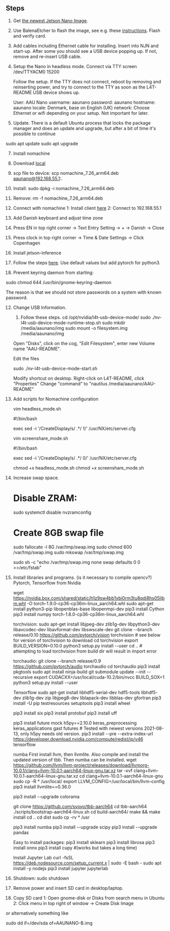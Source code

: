 
## Steps

1. Get [the newest Jetson Nano Image](https://developer.nvidia.com/embedded/downloads).

2. Use BalenaEtcher to flash the image, see e.g. these [instructions](https://developer.nvidia.com/embedded/learn/get-started-jetson-nano-devkit#write). Flash and verify card.

3. Add cables including Ethernet cable for installing. Insert into NJN and start-up. After some you should see a USB device popping up. If not, remove and re-insert USB cable.

4. Setup the Nano in headless mode. Connect via TTY
    screen /dev/TTYACM0 15200

    Follow the setup. If the TTY does not connect, reboot by removing and reinserting power, and try to connect to the TTY as soon as the L4T-README USB device shows up.
    
    User: AAU Nano
    username: aaunano
    password: aaunano
    hostname: aaunano
    locale: Denmark, base on English (UK)
    network: Choose Ethernet or wifi depending on your setup. Not important for later.
    
5. Update. There is a default Ubuntu process that locks the package manager and does an update and upgrade, but after a bit of time it's possible to continue

sudo apt update
sudo apt upgrade

7. Install nomachine
  1. Download [local](https://www.nomachine.com/download/download&id=111&s=ARM)
  2. scp file to device: scp nomachine_7.26_arm64.deb aaunano@192.168.55.1:.
  3. Install: sudo dpkg -i nomachine_7.26_arm64.deb
  4. Remove: rm -f nomachine_7.26_arm64.deb

8. Connect with nomachine
  1: Install client [here](https://www.nomachine.com/download/linux&id=1)
  2: Connect to 192.168.55.1

9. Add Danish keyboard and adjust time zone
  1. Press EN in top right corner -> Text Entry Setting -> + -> Danish -> Close
  2. Press clock in top right corner -> Time & Date Settings -> Click Copenhagen
  
10. Install jetson-inference
  1. Follow the steps [here](https://github.com/dusty-nv/jetson-inference/blob/master/docs/building-repo-2.md). Use default values but add pytorch for python3.

11. Prevent keyring daemon from starting:

   sudo chmod 644 /usr/bin/gnome-keyring-daemon

   The reason is that we should not store passwords on a system with known password.
   
12. Change USB Information.
    1. Follow these steps.
    cd /opt/nvidia/l4t-usb-device-mode/
    sudo ./nv-l4t-usb-device-mode-runtime-stop.sh
    sudo mkdir /media/aaunano/img
    sudo mount -o filesystem.img /media/aaunano/img
    
    Open "Disks", click on the cog, "Edit Filesystem", enter new Volume name "AAU-README".
    
    Edit the files
    
    sudo ./nv-l4t-usb-device-mode-start.sh
    
    Modify shortcut on desktop.
    Right-click on L4T-README, click "Properties"
    Change "command" to "nautilus /media/aaunano/AAU-README"

13. Add scripts for Nomachine configuration

    vim headless_mode.sh

    #!/bin/bash

    exec sed -i '/CreateDisplay/s/ .*/ 1/' /usr/NX/etc/server.cfg
    
    vim screenshare_mode.sh
    
    #!/bin/bash

    exec sed -i '/CreateDisplay/s/ .*/ 0/' /usr/NX/etc/server.cfg
    
    chmod +x headless_mode.sh
    chmod +x screenshare_mode.sh

14. Increase swap space.
    # Disable ZRAM:
    sudo systemctl disable nvzramconfig
    # Create 8GB swap file
    sudo fallocate -l 8G /var/tmp/swap.img
    sudo chmod 600 /var/tmp/swap.img
    sudo mkswap /var/tmp/swap.img
    
    sudo sh -c "echo /var/tmp/swap.img none swap defaults 0 0 >>/etc/fstab"

15. Install libraries and programs.
    (is it necessary to compile opencv?)
    Pytorch, Tensorflow from Nvidia

    wget https://nvidia.box.com/shared/static/h1z9sw4bb1ybi0rm3tu8qdj8hs05ljbm.whl -O torch-1.9.0-cp36-cp36m-linux_aarch64.whl
    sudo apt-get install python3-pip libopenblas-base libopenmpi-dev 
    pip3 install Cython
    pip3 install numpy torch-1.8.0-cp36-cp36m-linux_aarch64.whl
    
    torchvision:
    sudo apt-get install libjpeg-dev zlib1g-dev libpython3-dev libavcodec-dev libavformat-dev libswscale-dev
    git clone --branch release/0.10 https://github.com/pytorch/vision torchvision   # see below for version of torchvision to download
    cd torchvision
    export BUILD_VERSION=0.10.0
    python3 setup.py install --user
    cd ..  # attempting to load torchvision from build dir will result in import error
    
    torchaudio:
    git clone --branch release/0.9 https://github.com/pytorch/audio torchaudio
    cd torchaudio
    pip3 install pkgtools
    sudo apt install ninja-build
    git submodule update --init --recursive
    export CUDACXX=/usr/local/cuda-10.2/bin/nvcc
    BUILD_SOX=1 python3 setup.py install --user
    
    
    Tensorflow
    sudo apt-get install libhdf5-serial-dev hdf5-tools libhdf5-dev zlib1g-dev zip libjpeg8-dev liblapack-dev libblas-dev gfortran
    pip3 install -U pip testresources setuptools
    pip3 install wheel
    
    
    pip3 install six
    pip3 install protobuf
    pip3 install uff
    
    pip3 install future mock h5py==2.10.0 keras_preprocessing keras_applications gast futures # Tested with newest versions 2021-08-13, only h5py needs old version.
    pip3 install --pre --extra-index-url https://developer.download.nvidia.com/compute/redist/jp/v46 tensorflow

    numba
    First install llvm, then llvmlite. Also compile and install the updated version of tbb. Then numba can be installed.
    wget https://github.com/llvm/llvm-project/releases/download/llvmorg-10.0.1/clang+llvm-10.0.1-aarch64-linux-gnu.tar.xz
    tar -xvf clang+llvm-10.0.1-aarch64-linux-gnu.tar.xz
    cd clang+llvm-10.0.1-aarch64-linux-gnu
    sudo cp -R * /usr/local/
    export LLVM_CONFIG=/usr/local/bin/llvm-config
    pip3 install llvmlite==0.36.0
    
    pip3 install --upgrade colorama

    git clone https://github.com/syoyo/tbb-aarch64
    cd tbb-aarch64
    ./scripts/bootstrap-aarch64-linux.sh
    cd build-aarch64/
    make && make install
    cd ..
    cd dist
    sudo cp -rv * /usr
    
    pip3 install numba
    pip3 install --upgrade scipy
    pip3 install --upgrade pandas
    
    Easy to install packages:
    pip3 install sklearn
    pip3 install librosa
    pip3 install onnx
    pip3 install cupy #(works but takes a long time)
    
    Install Jupyter Lab
    curl -fsSL https://deb.nodesource.com/setup_current.x | sudo -E bash -
    sudo apt install -y nodejs
    pip3 install jupyter jupyterlab





12. Shutdown: sudo shutdown

13. Remove power and insert SD card in desktop/laptop.

14. Copy SD card
  1: Open gnome-disk or Disks from search menu in Ubuntu
  2: Click menu in top right of window -> Create Disk Image

  or alternatively something like

  sudo dd if=/dev/sda of=AAUNANO-B.img
  

